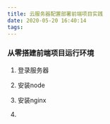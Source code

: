 ```yaml
---
title: 云服务器配置部署前端项目实践
date: 2020-05-20 16:40:14
tags:
---
```

### 从零搭建前端项目运行环境

1. 登录服务器

2. 安装node

3. 安装nginx

4. 